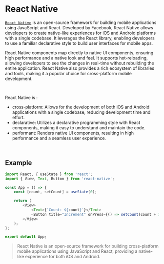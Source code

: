 # React Native

[`React Native`](https://reactnative.dev/) is an open-source framework for building mobile applications using JavaScript and React. Developed by Facebook, React Native allows developers to create native-like experiences for iOS and Android platforms with a single codebase. It leverages the React library, enabling developers to use a familiar declarative style to build user interfaces for mobile apps.
<br/>

React Native components map directly to native UI components, ensuring high performance and a native look and feel. It supports hot-reloading, allowing developers to see the changes in real-time without rebuilding the entire application. React Native also provides a rich ecosystem of libraries and tools, making it a popular choice for cross-platform mobile development.

<br/>

React Native is :

- cross-platform: Allows for the development of both iOS and Android applications with a single codebase, reducing development time and effort.
- declarative: Utilizes a declarative programming style with React components, making it easy to understand and maintain the code.
- performant: Renders native UI components, resulting in high performance and a seamless user experience.

<br/>

## Example

```ts
import React, { useState } from 'react';
import { View, Text, Button } from 'react-native';

const App = () => {
	const [count, setCount] = useState(0);

	return (
		<View>
			<Text>{`Count: ${count}`}</Text>
			<Button title="Increment" onPress={() => setCount(count + 1)} />
		</View>
	);
};

export default App;
```

> React Native is an open-source framework for building cross-platform mobile applications using JavaScript and React, providing a native-like experience for both iOS and Android.
